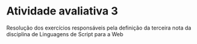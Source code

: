 # Atividade avaliativa 3
Resolução dos exercícios responsáveis pela definição da terceira nota da disciplina de Linguagens de Script para a Web	
